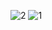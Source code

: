 ![2](https://github.com/user-attachments/assets/e42a959f-1b1c-458e-a6ab-f289e37ab626)
![1](https://github.com/user-attachments/assets/30d20f46-3e3c-4ff6-b5cc-12dd9f74b070)
